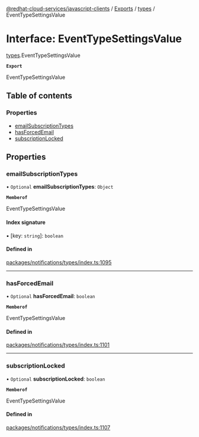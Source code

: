 [@redhat-cloud-services/javascript-clients](../README.md) / [Exports](../modules.md) / [types](../modules/types.md) / EventTypeSettingsValue

# Interface: EventTypeSettingsValue

[types](../modules/types.md).EventTypeSettingsValue

**`Export`**

EventTypeSettingsValue

## Table of contents

### Properties

- [emailSubscriptionTypes](types.EventTypeSettingsValue.md#emailsubscriptiontypes)
- [hasForcedEmail](types.EventTypeSettingsValue.md#hasforcedemail)
- [subscriptionLocked](types.EventTypeSettingsValue.md#subscriptionlocked)

## Properties

### emailSubscriptionTypes

• `Optional` **emailSubscriptionTypes**: `Object`

**`Memberof`**

EventTypeSettingsValue

#### Index signature

▪ [key: `string`]: `boolean`

#### Defined in

[packages/notifications/types/index.ts:1095](https://github.com/RedHatInsights/javascript-clients/blob/main/packages/notifications/types/index.ts#L1095)

___

### hasForcedEmail

• `Optional` **hasForcedEmail**: `boolean`

**`Memberof`**

EventTypeSettingsValue

#### Defined in

[packages/notifications/types/index.ts:1101](https://github.com/RedHatInsights/javascript-clients/blob/main/packages/notifications/types/index.ts#L1101)

___

### subscriptionLocked

• `Optional` **subscriptionLocked**: `boolean`

**`Memberof`**

EventTypeSettingsValue

#### Defined in

[packages/notifications/types/index.ts:1107](https://github.com/RedHatInsights/javascript-clients/blob/main/packages/notifications/types/index.ts#L1107)
